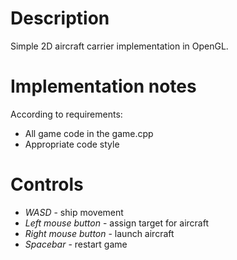# Description

Simple 2D aircraft carrier implementation in OpenGL.

# Implementation notes

According to requirements:

- All game code in the game.cpp
- Appropriate code style

# Controls

- *WASD* - ship movement
- *Left mouse button* - assign target for aircraft
- *Right mouse button* - launch aircraft
- *Spacebar* - restart game
